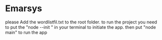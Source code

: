 # Emarsys
please Add the wordlistfil.txt to the root folder.
to run the project you need to put the "node --init " in your terminal to initiate the app.
then put "node main" to run the app
